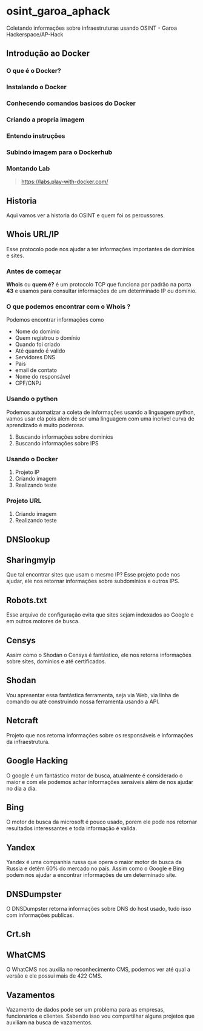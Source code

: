 # osint_garoa_aphack
Coletando informações sobre infraestruturas usando OSINT - Garoa Hackerspace/AP-Hack

## Introdução ao Docker

### O que é o Docker?

### Instalando o Docker

### Conhecendo comandos basicos do Docker

### Criando a propria imagem

### Entendo instruções

### Subindo imagem para o Dockerhub

### Montando Lab
> https://labs.play-with-docker.com/

## Historia
Aqui vamos ver a historia do OSINT e quem foi os percussores.

## Whois URL/IP
Esse protocolo pode nos ajudar a ter informações importantes de dominios e sites.

### Antes de começar
**Whois** ou **quem é?** é um protocolo TCP que funciona por padrão na porta **43** e usamos para consultar informações de um determinado IP ou domínio.

### O que podemos encontrar com o Whois ?
Podemos encontrar informações como
- Nome do domínio
- Quem registrou o domínio
- Quando foi criado
- Até quando é valido
- Servidores DNS
- Pais
- email de contato
- Nome do responsável
- CPF/CNPJ

### Usando o python
Podemos automatizar a coleta de informações usando a linguagem python, vamos usar ela pois alem de ser uma linguagem com uma incrivel curva de aprendizado é muito poderosa.

1. Buscando informações sobre dominios
2. Buscando informações sobre IPS

### Usando o Docker
1. Projeto IP
2. Criando imagem
3. Realizando teste

### Projeto URL
1. Criando imagem
2. Realizando teste

## DNSlookup

## Sharingmyip
Que tal encontrar sites que usam o mesmo IP? Esse projeto pode nos ajudar, ele nos retornar informações sobre subdomínios e outros IPS.

## Robots.txt
Esse arquivo de configuração evita que sites sejam indexados ao Google e em outros motores de busca.

## Censys
Assim como o Shodan o Censys é fantástico, ele nos retorna informações sobre sites, domínios e até certificados.

## Shodan
Vou apresentar essa fantástica ferramenta, seja via Web, via linha de comando ou até construindo nossa ferramenta usando a API.

## Netcraft
Projeto que nos retorna informações sobre os responsáveis e informações da infraestrutura.

## Google Hacking
O google é um fantástico motor de busca, atualmente é considerado o maior e com ele podemos achar informações sensíveis além de nos ajudar no dia a dia.

## Bing
O motor de busca da microsoft é pouco usado, porem ele pode nos retornar resultados interessantes e toda informação é valida.

## Yandex
Yandex é uma companhia russa que opera o maior motor de busca da Russia e detêm 60% do mercado no país. Assim como o Google e Bing podem nos ajudar a encontrar informações de um determinado site.

## DNSDumpster
O DNSDumpster retorna informações sobre DNS do host usado, tudo isso com informações publicas.

## Crt.sh

## WhatCMS
O WhatCMS nos auxilia no reconhecimento CMS, podemos ver até qual a versão e ele possui mais de 422 CMS.

## Vazamentos
Vazamento de dados pode ser um problema para as empresas, funcionários e clientes. Sabendo isso vou compartilhar alguns projetos que auxiliam na busca de vazamentos.
